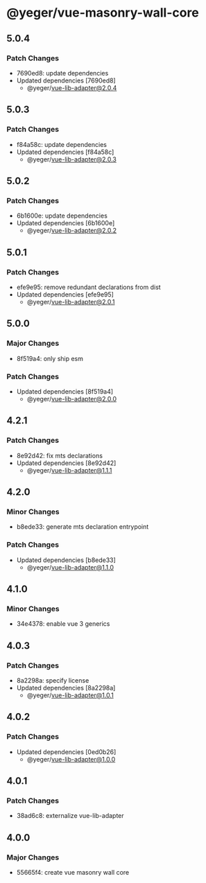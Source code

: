 # @yeger/vue-masonry-wall-core

## 5.0.4

### Patch Changes

- 7690ed8: update dependencies
- Updated dependencies [7690ed8]
  - @yeger/vue-lib-adapter@2.0.4

## 5.0.3

### Patch Changes

- f84a58c: update dependencies
- Updated dependencies [f84a58c]
  - @yeger/vue-lib-adapter@2.0.3

## 5.0.2

### Patch Changes

- 6b1600e: update dependencies
- Updated dependencies [6b1600e]
  - @yeger/vue-lib-adapter@2.0.2

## 5.0.1

### Patch Changes

- efe9e95: remove redundant declarations from dist
- Updated dependencies [efe9e95]
  - @yeger/vue-lib-adapter@2.0.1

## 5.0.0

### Major Changes

- 8f519a4: only ship esm

### Patch Changes

- Updated dependencies [8f519a4]
  - @yeger/vue-lib-adapter@2.0.0

## 4.2.1

### Patch Changes

- 8e92d42: fix mts declarations
- Updated dependencies [8e92d42]
  - @yeger/vue-lib-adapter@1.1.1

## 4.2.0

### Minor Changes

- b8ede33: generate mts declaration entrypoint

### Patch Changes

- Updated dependencies [b8ede33]
  - @yeger/vue-lib-adapter@1.1.0

## 4.1.0

### Minor Changes

- 34e4378: enable vue 3 generics

## 4.0.3

### Patch Changes

- 8a2298a: specify license
- Updated dependencies [8a2298a]
  - @yeger/vue-lib-adapter@1.0.1

## 4.0.2

### Patch Changes

- Updated dependencies [0ed0b26]
  - @yeger/vue-lib-adapter@1.0.0

## 4.0.1

### Patch Changes

- 38ad6c8: externalize vue-lib-adapter

## 4.0.0

### Major Changes

- 55665f4: create vue masonry wall core
